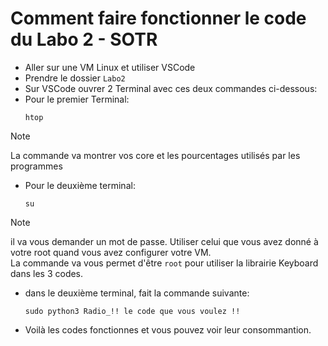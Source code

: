 # Comment faire fonctionner le code du Labo 2 - SOTR

* Aller sur une VM Linux et utiliser VSCode
* Prendre le dossier `Labo2`
* Sur VSCode ouvrer 2 Terminal avec ces deux commandes ci-dessous:
* Pour le premier Terminal:
  ```
  htop
  ```  
> [!NOTE]
> La commande va montrer vos core et les pourcentages utilisés par les programmes
  
* Pour le deuxième terminal:
  ```
  su
  ```
> [!NOTE]
> il va vous demander un mot de passe. Utiliser celui que vous avez donné à votre root quand vous avez configurer votre VM.   
> La commande va vous permet d'être `root` pour utiliser la librairie Keyboard dans les 3 codes.

* dans le deuxième terminal, fait la commande suivante:
  ```
  sudo python3 Radio_!! le code que vous voulez !!
  ```  
* Voilà les codes fonctionnes et vous pouvez voir leur consommantion.
   

